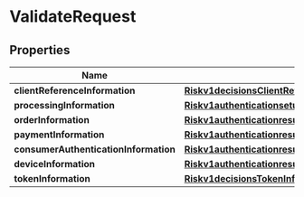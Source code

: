 
# ValidateRequest

## Properties
Name | Type | Description | Notes
------------ | ------------- | ------------- | -------------
**clientReferenceInformation** | [**Riskv1decisionsClientReferenceInformation**](Riskv1decisionsClientReferenceInformation.md) |  |  [optional]
**processingInformation** | [**Riskv1authenticationsetupsProcessingInformation**](Riskv1authenticationsetupsProcessingInformation.md) |  |  [optional]
**orderInformation** | [**Riskv1authenticationresultsOrderInformation**](Riskv1authenticationresultsOrderInformation.md) |  |  [optional]
**paymentInformation** | [**Riskv1authenticationresultsPaymentInformation**](Riskv1authenticationresultsPaymentInformation.md) |  |  [optional]
**consumerAuthenticationInformation** | [**Riskv1authenticationresultsConsumerAuthenticationInformation**](Riskv1authenticationresultsConsumerAuthenticationInformation.md) |  |  [optional]
**deviceInformation** | [**Riskv1authenticationresultsDeviceInformation**](Riskv1authenticationresultsDeviceInformation.md) |  |  [optional]
**tokenInformation** | [**Riskv1decisionsTokenInformation**](Riskv1decisionsTokenInformation.md) |  |  [optional]



